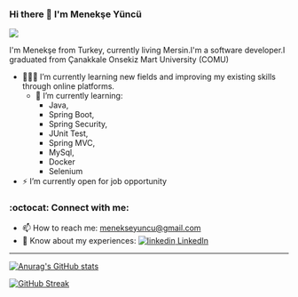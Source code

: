 ### Hi there 👋 I'm Menekşe Yüncü

![](https://komarev.com/ghpvc/?username=MenekseYuncu)

I'm Menekşe from Turkey, currently living Mersin.I'm a software developer.I graduated from Çanakkale Onsekiz Mart University (COMU)


- 👨🏽‍💻 I’m currently learning new fields and improving my existing skills through online platforms.
  - 🌱 I’m currently learning:
      + Java,
      + Spring Boot,
      + Spring Security,
      + JUnit Test,
      + Spring MVC,
      + MySql,
      + Docker
      + Selenium
- ⚡ I’m currently open for job opportunity
  
### :octocat:  Connect with me:

- 📫 How to reach me: menekseyuncu@gmail.com
- 📄 Know about my experiences: 
  <a href="https://www.linkedin.com/in/menekse-yuncu/" rel="nofollow noreferrer">
  <img src="https://i.stack.imgur.com/gVE0j.png" alt="linkedin"> LinkedIn

---
![Anurag's GitHub stats](https://github-readme-stats.vercel.app/api?username=MenekseYuncu&show_icons=true&hide=contribs&theme=tokyonight)


[![GitHub Streak](https://streak-stats.demolab.com/?user=MenekseYuncu&theme=tokyonight)](https://git.io/streak-stats)
